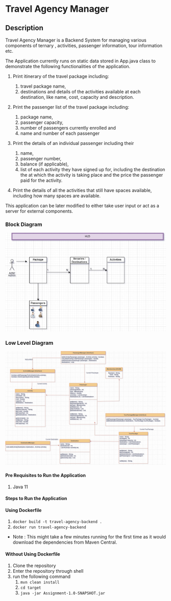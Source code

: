 # Travel Agency Manager

## Description
Travel Agency Manager is a Backend System for managing 
various components of ternary , activities, passenger information, tour information etc.

The Application currently runs on static data stored in App.java class 
to demonstrate the following  functionalities of the application.
1. Print itinerary of the travel package including:
   1. travel package name,
   2. destinations and details of the activities available at each destination, like name, cost, capacity and description.
2. Print the passenger list of the travel package including:
   1. package name,
   2. passenger capacity,
   3. number of passengers currently enrolled and
   4. name and number of each passenger
3. Print the details of an individual passenger including their
   1. name,
   2. passenger number,
   3. balance (if applicable),
   4. list of each activity they have signed up for, including the destination the at which the activity is taking place and the price the passenger paid for the activity.

 
4. Print the details of all the activities that still have spaces available, including how many spaces are available.

This application can be later modified to either take user input
   or act as a server for external components.
### Block Diagram
![HLD](../HLD.jpg)
### Low Level Diagram
![LLD](../LLD.jpg)

#### Pre Requisites to Run the Application
1. Java 11

#### Steps to Run the Application 
#### Using Dockerfile  
1. ```docker build -t travel-agency-backend .```
2. ```docker run travel-agency-backend```
* Note : This might take a few minutes running for the first time as it would download the dependencies from Maven Central.

#### Without Using Dockerfile
1. Clone the repository
2. Enter the repository through shell
3. run the following command
   1. ```mvn clean install```
   2. ```cd target```
   3. ```java -jar Assignment-1.0-SNAPSHOT.jar```



